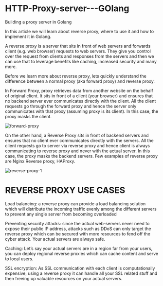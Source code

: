 # HTTP-Proxy-server---GOlang
Building a proxy server in Golang


In this article we will learn about reverse proxy, where to use it and how to implement it in Golang. 


A reverse proxy is a server that sits in front of web servers and forwards client (e.g. web browser) requests to web servers. They give you control over the request from clients and responses from the servers and then we can use that to leverage benefits like caching, increased security and many more.


Before we learn more about reverse proxy, lets quickly understand the difference between a normal proxy (aka forward proxy) and reverse proxy.


In Forward Proxy, proxy retrieves data from another website on the behalf of original client. It sits in front of a client (your browser) and ensures that no backend server ever communicates directly with the client. All the client requests go through the forward proxy and hence the server only communicates with that proxy (assuming proxy is its client). In this case, the proxy masks the client.

![forward-proxy](https://user-images.githubusercontent.com/13979489/164185571-0583ee14-0929-40ed-93e9-decfd7337606.png)


On the other hand, a Reverse Proxy sits in front of backend servers and ensures that no client ever communicates directly with the servers. All the client requests go to server via reverse proxy and hence client is always communicating to reverse proxy and never with the actual server. In this case, the proxy masks the backend servers. Few examples of reverse proxy are Nginx Reverse proxy, HAProxy.

![reverse-proxy-1](https://user-images.githubusercontent.com/13979489/164185625-0ac6ad15-85bf-4950-8ff5-c8a74fcf55c1.png)

# REVERSE PROXY USE CASES

Load balancing: a reverse proxy can provide a load balancing solution which will distribute the incoming traffic evenly among the different servers to prevent any single server from becoming overloaded

Preventing security attacks: since the actual web-servers never need to expose their public IP address, attacks such as DDoS can only target the reverse proxy which can be secured with more resources to fend off the cyber attack. Your actual servers are always safe.

Caching: Let’s say your actual servers are in a region far from your users, you can deploy regional reverse proxies which can cache content and serve to local users.

SSL encryption: As SSL communication with each client is computationally expensive, using a reverse proxy it can handle all your SSL related stuff and then freeing up valuable resources on your actual servers.


